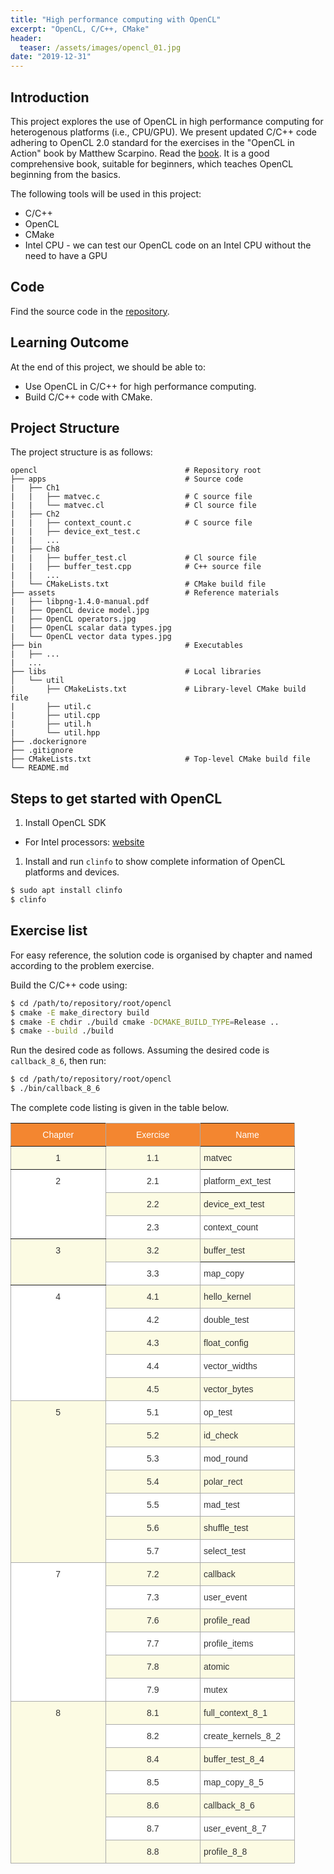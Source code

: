 ```yaml
---
title: "High performance computing with OpenCL"
excerpt: "OpenCL, C/C++, CMake"
header:
  teaser: /assets/images/opencl_01.jpg
date: "2019-12-31" 
---
```


## Introduction

This project explores the use of OpenCL in high performance computing for heterogenous platforms (i.e., CPU/GPU). We present updated C/C++ code adhering to OpenCL 2.0 standard for the exercises in the "OpenCL in Action" book by Matthew Scarpino. Read the [book](https://www.manning.com/books/opencl-in-action). It is a good comprehensive book, suitable for beginners, which teaches OpenCL beginning from the basics.

The following tools will be used in this project:
+ C/C++
+ OpenCL
+ CMake
+ Intel CPU - we can test our OpenCL code on an Intel CPU without the need to have a GPU

## Code
Find the source code in the [repository](https://github.com/Adaickalavan/opencl).

## Learning Outcome
At the end of this project, we should be able to:
+ Use OpenCL in C/C++ for high performance computing. 
+ Build C/C++ code with CMake.

## Project Structure

The project structure is as follows:

```text
opencl                                 # Repository root
├── apps                               # Source code
|   ├── Ch1
|   |   ├── matvec.c                   # C source file
|   |   └── matvec.cl                  # Cl source file
|   ├── Ch2
|   |   ├── context_count.c            # C source file
|   |   ├── device_ext_test.c
|   |   ...
|   ├── Ch8
|   |   ├── buffer_test.cl             # Cl source file
|   |   ├── buffer_test.cpp            # C++ source file
|   |   ...
|   └── CMakeLists.txt                 # CMake build file
├── assets                             # Reference materials 
|   ├── libpng-1.4.0-manual.pdf      
|   ├── OpenCL device model.jpg      
|   ├── OpenCL operators.jpg
|   ├── OpenCL scalar data types.jpg
|   └── OpenCL vector data types.jpg
├── bin                                # Executables
|   ├── ...                              
|   ...
├── libs                               # Local libraries
│   └── util                     
|       ├── CMakeLists.txt             # Library-level CMake build file
|       ├── util.c                     
|       ├── util.cpp                   
|       ├── util.h                     
|       └── util.hpp                   
├── .dockerignore
├── .gitignore
├── CMakeLists.txt                     # Top-level CMake build file
└── README.md                                 
```

## Steps to get started with OpenCL
1. Install OpenCL SDK 
  + For Intel processors: [website](https://software.intel.com/en-us/opencl-sdk/choose-download)

1. Install and run `clinfo` to show complete information of OpenCL platforms and devices.
```bash
$ sudo apt install clinfo
$ clinfo
```

## Exercise list
For easy reference, the solution code is organised by chapter and named according to the problem exercise. 

Build the C/C++ code using:
```bash
$ cd /path/to/repository/root/opencl
$ cmake -E make_directory build
$ cmake -E chdir ./build cmake -DCMAKE_BUILD_TYPE=Release ..
$ cmake --build ./build
```

Run the desired code as follows. Assuming the desired code is `callback_8_6`, then run:
```bash
$ cd /path/to/repository/root/opencl
$ ./bin/callback_8_6
```

The complete code listing is given in the table below.

<style type="text/css">
.tg  {border-collapse:collapse;border-spacing:0;border-color:#aaa;}
.tg td{font-family:Arial, sans-serif;font-size:14px;padding:10px 5px;border-style:solid;border-width:1px;overflow:hidden;word-break:normal;border-color:#aaa;color:#333;background-color:#fff;}
.tg th{font-family:Arial, sans-serif;font-size:14px;font-weight:normal;padding:10px 5px;border-style:solid;border-width:1px;overflow:hidden;word-break:normal;border-color:#aaa;color:#fff;background-color:#f38630;}
.tg .tg-1fpb{background-color:#fcfbe3;text-align:center;vertical-align:top}
.tg .tg-baqh{text-align:center;vertical-align:top}
.tg .tg-7d57{background-color:#FCFBE3;border-color:inherit;text-align:left;vertical-align:top}
.tg .tg-g30d{background-color:#FCFBE3;border-color:inherit;text-align:center;vertical-align:top}
.tg .tg-c3ow{border-color:inherit;text-align:center;vertical-align:top}
.tg .tg-quxf{background-color:#ffffff;text-align:center;vertical-align:top}
.tg .tg-yq6s{background-color:#FCFBE3;text-align:center;vertical-align:top}
.tg .tg-0pky{border-color:inherit;text-align:left;vertical-align:top}
.tg .tg-dg7a{background-color:#FCFBE3;text-align:left;vertical-align:top}
.tg .tg-0lax{text-align:left;vertical-align:top}
</style>
<table class="tg" style="undefined;table-layout: fixed; width: 455px">
<colgroup>
<col style="width: 152px">
<col style="width: 152px">
<col style="width: 151px">
</colgroup>
  <tr>
    <th class="tg-c3ow">Chapter</th>
    <th class="tg-baqh">Exercise</th>
    <th class="tg-c3ow">Name</th>
  </tr>
  <tr>
    <td class="tg-g30d">1</td>
    <td class="tg-yq6s">1.1</td>
    <td class="tg-7d57">matvec</td>
  </tr>
  <tr>
    <td class="tg-c3ow" rowspan="3">2</td>
    <td class="tg-baqh">2.1</td>
    <td class="tg-0pky">platform_ext_test</td>
  </tr>
  <tr>
    <td class="tg-yq6s">2.2</td>
    <td class="tg-dg7a">device_ext_test</td>
  </tr>
  <tr>
    <td class="tg-baqh">2.3</td>
    <td class="tg-0lax">context_count</td>
  </tr>
  <tr>
    <td class="tg-g30d" rowspan="2">3</td>
    <td class="tg-yq6s">3.2</td>
    <td class="tg-7d57">buffer_test</td>
  </tr>
  <tr>
    <td class="tg-baqh">3.3</td>
    <td class="tg-0lax">map_copy</td>
  </tr>
  <tr>
    <td class="tg-quxf" rowspan="5">4</td>
    <td class="tg-yq6s">4.1</td>
    <td class="tg-dg7a">hello_kernel</td>
  </tr>
  <tr>
    <td class="tg-baqh">4.2</td>
    <td class="tg-0lax">double_test</td>
  </tr>
  <tr>
    <td class="tg-yq6s">4.3</td>
    <td class="tg-dg7a">float_config</td>
  </tr>
  <tr>
    <td class="tg-baqh">4.4</td>
    <td class="tg-0lax">vector_widths</td>
  </tr>
  <tr>
    <td class="tg-yq6s">4.5</td>
    <td class="tg-dg7a">vector_bytes</td>
  </tr>
  <tr>
    <td class="tg-1fpb" rowspan="7">5</td>
    <td class="tg-baqh">5.1</td>
    <td class="tg-0lax">op_test</td>
  </tr>
  <tr>
    <td class="tg-yq6s">5.2</td>
    <td class="tg-dg7a">id_check</td>
  </tr>
  <tr>
    <td class="tg-baqh">5.3</td>
    <td class="tg-0lax">mod_round</td>
  </tr>
  <tr>
    <td class="tg-yq6s">5.4</td>
    <td class="tg-dg7a">polar_rect</td>
  </tr>
  <tr>
    <td class="tg-baqh">5.5</td>
    <td class="tg-0lax">mad_test</td>
  </tr>
  <tr>
    <td class="tg-yq6s">5.6</td>
    <td class="tg-dg7a">shuffle_test</td>
  </tr>
  <tr>
    <td class="tg-baqh">5.7</td>
    <td class="tg-0lax">select_test</td>
  </tr>
  <tr>
    <td class="tg-quxf" rowspan="6">7</td>
    <td class="tg-yq6s">7.2</td>
    <td class="tg-dg7a">callback</td>
  </tr>
  <tr>
    <td class="tg-baqh">7.3</td>
    <td class="tg-0lax">user_event</td>
  </tr>
  <tr>
    <td class="tg-yq6s">7.6</td>
    <td class="tg-dg7a">profile_read</td>
  </tr>
  <tr>
    <td class="tg-baqh">7.7</td>
    <td class="tg-0lax">profile_items</td>
  </tr>
  <tr>
    <td class="tg-yq6s">7.8</td>
    <td class="tg-dg7a">atomic</td>
  </tr>
  <tr>
    <td class="tg-baqh">7.9</td>
    <td class="tg-0lax">mutex</td>
  </tr>
  <tr>
    <td class="tg-yq6s" rowspan="7">8</td>
    <td class="tg-yq6s">8.1</td>
    <td class="tg-dg7a">full_context_8_1</td>
  </tr>
  <tr>
    <td class="tg-baqh">8.2</td>
    <td class="tg-0lax">create_kernels_8_2</td>
  </tr>
  <tr>
    <td class="tg-yq6s">8.4</td>
    <td class="tg-dg7a">buffer_test_8_4</td>
  </tr>
  <tr>
    <td class="tg-baqh">8.5</td>
    <td class="tg-0lax">map_copy_8_5</td>
  </tr>
  <tr>
    <td class="tg-yq6s">8.6</td>
    <td class="tg-dg7a">callback_8_6</td>
  </tr>
  <tr>
    <td class="tg-baqh">8.7</td>
    <td class="tg-0lax">user_event_8_7</td>
  </tr>
  <tr>
    <td class="tg-yq6s">8.8</td>
    <td class="tg-dg7a">profile_8_8</td>
  </tr>
</table>